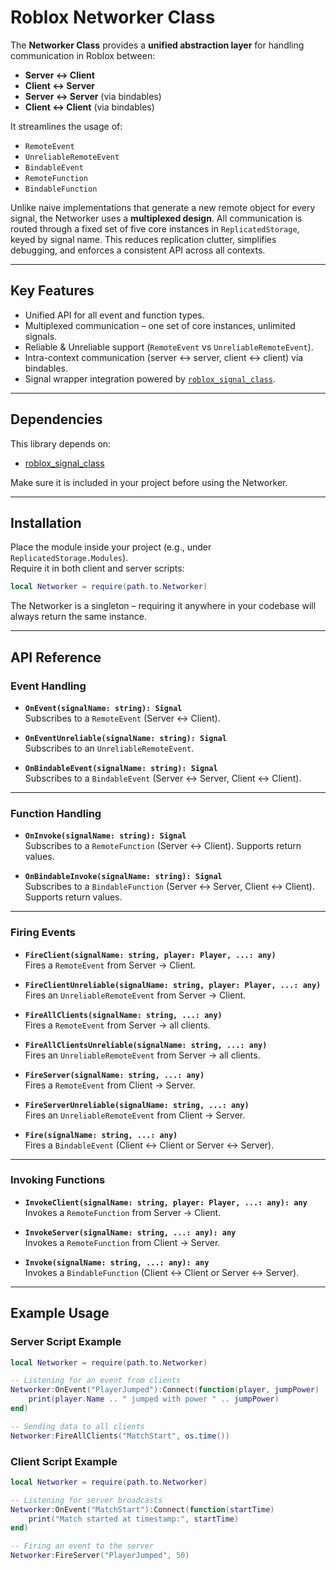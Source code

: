 # Roblox Networker Class

The **Networker Class** provides a **unified abstraction layer** for handling communication in Roblox between:  

- **Server ↔ Client**  
- **Client ↔ Server**  
- **Server ↔ Server** (via bindables)  
- **Client ↔ Client** (via bindables)  

It streamlines the usage of:  
- `RemoteEvent`  
- `UnreliableRemoteEvent`  
- `BindableEvent`  
- `RemoteFunction`  
- `BindableFunction`  

Unlike naive implementations that generate a new remote object for every signal, the Networker uses a **multiplexed design**. All communication is routed through a fixed set of five core instances in `ReplicatedStorage`, keyed by signal name. This reduces replication clutter, simplifies debugging, and enforces a consistent API across all contexts.

---

## Key Features  
- Unified API for all event and function types.  
- Multiplexed communication – one set of core instances, unlimited signals.  
- Reliable & Unreliable support (`RemoteEvent` vs `UnreliableRemoteEvent`).  
- Intra-context communication (server ↔ server, client ↔ client) via bindables.  
- Signal wrapper integration powered by [`roblox_signal_class`](https://github.com/Tactycl/roblox_signal_class).

---

## Dependencies  
This library depends on:  
- [roblox_signal_class](https://github.com/Tactycl/roblox_signal_class)  

Make sure it is included in your project before using the Networker.  

---

## Installation  

Place the module inside your project (e.g., under `ReplicatedStorage.Modules`).  
Require it in both client and server scripts:  

```lua
local Networker = require(path.to.Networker)
```

The Networker is a singleton – requiring it anywhere in your codebase will always return the same instance.  

---

## API Reference  

### Event Handling  

- **`OnEvent(signalName: string): Signal`**  
  Subscribes to a `RemoteEvent` (Server ↔ Client).  

- **`OnEventUnreliable(signalName: string): Signal`**  
  Subscribes to an `UnreliableRemoteEvent`.  

- **`OnBindableEvent(signalName: string): Signal`**  
  Subscribes to a `BindableEvent` (Server ↔ Server, Client ↔ Client).  

---

### Function Handling  

- **`OnInvoke(signalName: string): Signal`**  
  Subscribes to a `RemoteFunction` (Server ↔ Client). Supports return values.  

- **`OnBindableInvoke(signalName: string): Signal`**  
  Subscribes to a `BindableFunction` (Server ↔ Server, Client ↔ Client). Supports return values.  

---

### Firing Events  

- **`FireClient(signalName: string, player: Player, ...: any)`**  
  Fires a `RemoteEvent` from Server → Client.  

- **`FireClientUnreliable(signalName: string, player: Player, ...: any)`**  
  Fires an `UnreliableRemoteEvent` from Server → Client.  

- **`FireAllClients(signalName: string, ...: any)`**  
  Fires a `RemoteEvent` from Server → all clients.  

- **`FireAllClientsUnreliable(signalName: string, ...: any)`**  
  Fires an `UnreliableRemoteEvent` from Server → all clients.  

- **`FireServer(signalName: string, ...: any)`**  
  Fires a `RemoteEvent` from Client → Server.  

- **`FireServerUnreliable(signalName: string, ...: any)`**  
  Fires an `UnreliableRemoteEvent` from Client → Server.  

- **`Fire(signalName: string, ...: any)`**  
  Fires a `BindableEvent` (Client ↔ Client or Server ↔ Server).  

---

### Invoking Functions  

- **`InvokeClient(signalName: string, player: Player, ...: any): any`**  
  Invokes a `RemoteFunction` from Server → Client.  

- **`InvokeServer(signalName: string, ...: any): any`**  
  Invokes a `RemoteFunction` from Client → Server.  

- **`Invoke(signalName: string, ...: any): any`**  
  Invokes a `BindableFunction` (Client ↔ Client or Server ↔ Server).  

---

## Example Usage  

### Server Script Example
```lua
local Networker = require(path.to.Networker)

-- Listening for an event from clients
Networker:OnEvent("PlayerJumped"):Connect(function(player, jumpPower)
    print(player.Name .. " jumped with power " .. jumpPower)
end)

-- Sending data to all clients
Networker:FireAllClients("MatchStart", os.time())
```

### Client Script Example
```lua
local Networker = require(path.to.Networker)

-- Listening for server broadcasts
Networker:OnEvent("MatchStart"):Connect(function(startTime)
    print("Match started at timestamp:", startTime)
end)

-- Firing an event to the server
Networker:FireServer("PlayerJumped", 50)
```
